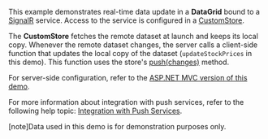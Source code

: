 This example demonstrates real-time data update in a **DataGrid** bound to a <a href="https://docs.microsoft.com/en-us/aspnet/core/signalr/introduction" target="_blank">SignalR</a> service. Access to the service is configured in a [CustomStore](/Documentation/ApiReference/Data_Layer/CustomStore/).
 
The **CustomStore** fetches the remote dataset at launch and keeps its local copy. Whenever the remote dataset changes, the server calls a client-side function that updates the local copy of the dataset (`updateStockPrices` in this demo). This function uses the store's [push(changes)](/Documentation/ApiReference/Data_Layer/CustomStore/Methods/#pushchanges) method.

For server-side configuration, refer to the [ASP.NET MVC version of this demo](https://demos.devexpress.com/ASPNetMvc/Demo/DataGrid/SignalRService).
<!--split-->

For more information about integration with push services, refer to the following help topic: [Integration with Push Services](/Documentation/Guide/Data_Binding/Data_Layer/#Data_Modification/Integration_with_Push_Services).
 
[note]Data used in this demo is for demonstration purposes only.